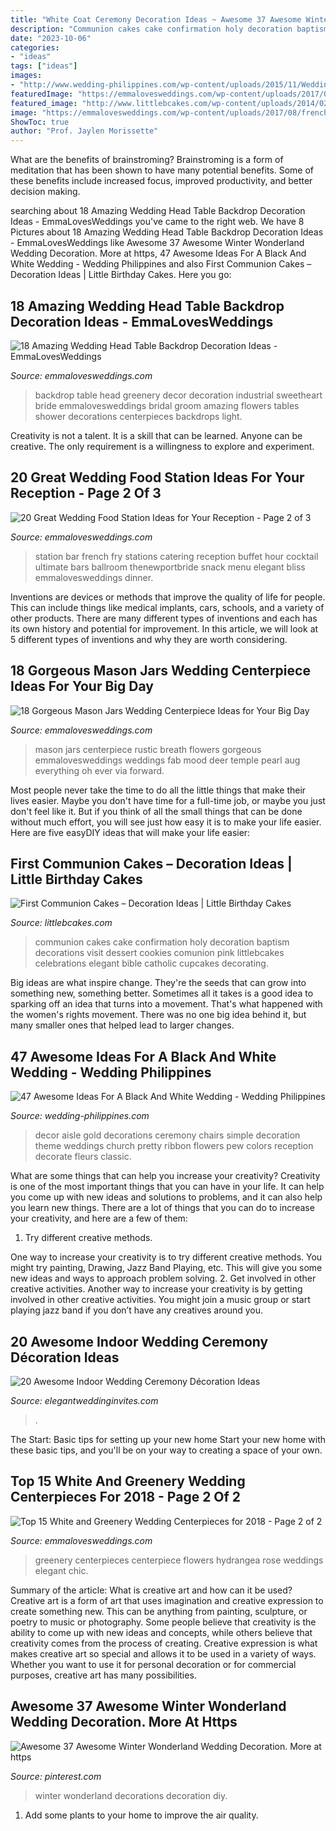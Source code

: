 ```yaml
---
title: "White Coat Ceremony Decoration Ideas ~ Awesome 37 Awesome Winter Wonderland Wedding Decoration. More At Https"
description: "Communion cakes cake confirmation holy decoration baptism decorations visit dessert cookies comunion pink littlebcakes celebrations elegant bible catholic cupcakes decorating"
date: "2023-10-06"
categories:
- "ideas"
tags: ["ideas"]
images:
- "http://www.wedding-philippines.com/wp-content/uploads/2015/11/Wedding-Philippines-47-Black-and-White-Wedding-Ideas-12.jpg"
featuredImage: "https://emmalovesweddings.com/wp-content/uploads/2017/08/french-fry-wedding-food-station-idea.jpg"
featured_image: "http://www.littlebcakes.com/wp-content/uploads/2014/02/First-Communion-Cake-Ideas.jpg"
image: "https://emmalovesweddings.com/wp-content/uploads/2017/08/french-fry-wedding-food-station-idea.jpg"
ShowToc: true
author: "Prof. Jaylen Morissette"
---
```



What are the benefits of brainstroming?
Brainstroming is a form of meditation that has been shown to have many potential benefits. Some of these benefits include increased focus, improved productivity, and better decision making.

	

		
searching about 18 Amazing Wedding Head Table Backdrop Decoration Ideas - EmmaLovesWeddings you've came to the right web. We have 8 Pictures about 18 Amazing Wedding Head Table Backdrop Decoration Ideas - EmmaLovesWeddings like Awesome 37 Awesome Winter Wonderland Wedding Decoration. More at https, 47 Awesome Ideas For A Black And White Wedding - Wedding Philippines and also First Communion Cakes – Decoration Ideas | Little Birthday Cakes. Here you go:
		
    
## 18 Amazing Wedding Head Table Backdrop Decoration Ideas - EmmaLovesWeddings

<img loading=lazy src="http://emmalovesweddings.com/wp-content/uploads/2018/11/industrial-greenery-wedding-head-table-backdrop-ideas.jpg" onerror="this.onerror=null;this.src='https://tse1.mm.bing.net/th?id=OIP.bNa6u8MD9fX0nRfuLzktEAHaGL&amp;pid=15.1';" alt="18 Amazing Wedding Head Table Backdrop Decoration Ideas - EmmaLovesWeddings">

_Source: emmalovesweddings.com_

>backdrop table head greenery decor decoration industrial sweetheart bride emmalovesweddings bridal groom amazing flowers tables shower decorations centerpieces backdrops light. 

	

Creativity is not a talent. It is a skill that can be learned. Anyone can be creative. The only requirement is a willingness to explore and experiment.

    
## 20 Great Wedding Food Station Ideas For Your Reception - Page 2 Of 3

<img loading=lazy src="https://emmalovesweddings.com/wp-content/uploads/2017/08/french-fry-wedding-food-station-idea.jpg" onerror="this.onerror=null;this.src='https://tse1.mm.bing.net/th?id=OIP.I91kgp7f_8xi_Wj0SW3TQAHaLG&amp;pid=15.1';" alt="20 Great Wedding Food Station Ideas for Your Reception - Page 2 of 3">

_Source: emmalovesweddings.com_

>station bar french fry stations catering reception buffet hour cocktail ultimate bars ballroom thenewportbride snack menu elegant bliss emmalovesweddings dinner. 

	

Inventions are devices or methods that improve the quality of life for people. This can include things like medical implants, cars, schools, and a variety of other products. There are many different types of inventions and each has its own history and potential for improvement. In this article, we will look at 5 different types of inventions and why they are worth considering.

    
## 18 Gorgeous Mason Jars Wedding Centerpiece Ideas For Your Big Day

<img loading=lazy src="https://emmalovesweddings.com/wp-content/uploads/2017/11/chic-rustic-wedding-centerpiece-with-babys-breath-and-mason-jars.jpg" onerror="this.onerror=null;this.src='https://tse3.mm.bing.net/th?id=OIP.cpSM7CfISfc74w0122opRgHaLG&amp;pid=15.1';" alt="18 Gorgeous Mason Jars Wedding Centerpiece Ideas for Your Big Day">

_Source: emmalovesweddings.com_

>mason jars centerpiece rustic breath flowers gorgeous emmalovesweddings weddings fab mood deer temple pearl aug everything oh ever via forward. 

	

Most people never take the time to do all the little things that make their lives easier. Maybe you don't have time for a full-time job, or maybe you just don't feel like it. But if you think of all the small things that can be done without much effort, you will see just how easy it is to make your life easier. Here are five easyDIY ideas that will make your life easier: 

    
## First Communion Cakes – Decoration Ideas | Little Birthday Cakes

<img loading=lazy src="http://www.littlebcakes.com/wp-content/uploads/2014/02/First-Communion-Cake-Ideas.jpg" onerror="this.onerror=null;this.src='https://tse2.mm.bing.net/th?id=OIP.1RPWOvpRM8PYYx0NG-ujNAHaLV&amp;pid=15.1';" alt="First Communion Cakes – Decoration Ideas | Little Birthday Cakes">

_Source: littlebcakes.com_

>communion cakes cake confirmation holy decoration baptism decorations visit dessert cookies comunion pink littlebcakes celebrations elegant bible catholic cupcakes decorating. 

	

Big ideas are what inspire change. They're the seeds that can grow into something new, something better. Sometimes all it takes is a good idea to sparking off an idea that turns into a movement. That's what happened with the women's rights movement. There was no one big idea behind it, but many smaller ones that helped lead to larger changes.

    
## 47 Awesome Ideas For A Black And White Wedding - Wedding Philippines

<img loading=lazy src="http://www.wedding-philippines.com/wp-content/uploads/2015/11/Wedding-Philippines-47-Black-and-White-Wedding-Ideas-12.jpg" onerror="this.onerror=null;this.src='https://tse3.mm.bing.net/th?id=OIP.tQxzuq5ai8OM1BWTKwVRhQHaLH&amp;pid=15.1';" alt="47 Awesome Ideas For A Black And White Wedding - Wedding Philippines">

_Source: wedding-philippines.com_

>decor aisle gold decorations ceremony chairs simple decoration theme weddings church pretty ribbon flowers pew colors reception decorate fleurs classic. 

	

What are some things that can help you increase your creativity?
Creativity is one of the most important things that you can have in your life. It can help you come up with new ideas and solutions to problems, and it can also help you learn new things. There are a lot of things that you can do to increase your creativity, and here are a few of them: 
1. Try different creative methods.

One way to increase your creativity is to try different creative methods. You might try painting, Drawing, Jazz Band Playing, etc. This will give you some new ideas and ways to approach problem solving. 
2. Get involved in other creative activities.
Another way to increase your creativity is by getting involved in other creative activities. You might join a music group or start playing jazz band if you don’t have any creatives around you.

    
## 20 Awesome Indoor Wedding Ceremony Décoration Ideas

<img loading=lazy src="https://www.elegantweddinginvites.com/wedding-blog/wp-content/uploads/2015/12/blooms-and-petals-decorated-winter-ceremonies.jpg" onerror="this.onerror=null;this.src='https://tse4.mm.bing.net/th?id=OIP.dxCM44lk4PxKasMZG1xxCQHaLH&amp;pid=15.1';" alt="20 Awesome Indoor Wedding Ceremony Décoration Ideas">

_Source: elegantweddinginvites.com_

>. 

	

The Start: Basic tips for setting up your new home
Start your new home with these basic tips, and you'll be on your way to creating a space of your own.

    
## Top 15 White And Greenery Wedding Centerpieces For 2018 - Page 2 Of 2

<img loading=lazy src="http://emmalovesweddings.com/wp-content/uploads/2018/02/elegant-rose-hydrangea-greenery-chic-wedding-centerpiece-ideas.jpg" onerror="this.onerror=null;this.src='https://tse1.mm.bing.net/th?id=OIP.b-IsW6uSckYIRY3KSQgFTQHaJ4&amp;pid=15.1';" alt="Top 15 White and Greenery Wedding Centerpieces for 2018 - Page 2 of 2">

_Source: emmalovesweddings.com_

>greenery centerpieces centerpiece flowers hydrangea rose weddings elegant chic. 

	

Summary of the article: What is creative art and how can it be used?
Creative art is a form of art that uses imagination and creative expression to create something new. This can be anything from painting, sculpture, or poetry to music or photography. Some people believe that creativity is the ability to come up with new ideas and concepts, while others believe that creativity comes from the process of creating. Creative expression is what makes creative art so special and allows it to be used in a variety of ways. Whether you want to use it for personal decoration or for commercial purposes, creative art has many possibilities.

    
## Awesome 37 Awesome Winter Wonderland Wedding Decoration. More At Https

<img loading=lazy src="https://i.pinimg.com/736x/b9/9b/ad/b99bad21d284bd2fa04053e6878abf2c.jpg" onerror="this.onerror=null;this.src='https://tse1.mm.bing.net/th?id=OIP.lR2EZDPZkeyeRRYOwAF6nwHaJ3&amp;pid=15.1';" alt="Awesome 37 Awesome Winter Wonderland Wedding Decoration. More at https">

_Source: pinterest.com_

>winter wonderland decorations decoration diy. 

	

1. Add some plants to your home to improve the air quality.


